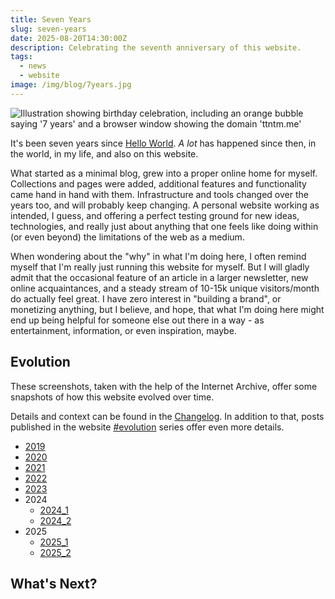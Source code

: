```yaml
---
title: Seven Years
slug: seven-years
date: 2025-08-20T14:30:00Z
description: Celebrating the seventh anniversary of this website.
tags:
  - news
  - website
image: /img/blog/7years.jpg
---
```


<img src="/static/img/blog/7years.jpg" class="img-fluid img-center" alt="Illustration showing birthday celebration, including an orange bubble saying '7 years' and a browser window showing the domain 'ttntm.me'">

It's been seven years since [Hello World](/blog/hello-world/). _A lot_ has happened since then, in the world, in my life, and also on this website.

What started as a minimal blog, grew into a proper online home for myself. Collections and pages were added, additional features and functionality came hand in hand with them. Infrastructure and tools changed over the years too, and will probably keep changing. A personal website working as intended, I guess, and offering a perfect testing ground for new ideas, technologies, and really just about anything that one feels like doing within (or even beyond) the limitations of the web as a medium.

When wondering about the "why" in what I'm doing here, I often remind myself that I'm really just running this website for myself. But I will gladly admit that the occasional feature of an article in a larger newsletter, new online acquaintances, and a steady stream of 10-15k unique visitors/month do actually feel great. I have zero interest in "building a brand", or monetizing anything, but I believe, and hope, that what I'm doing here might end up being helpful for someone else out there in a way - as entertainment, information, or even inspiration, maybe.

## Evolution

These screenshots, taken with the help of the Internet Archive, offer some snapshots of how this website evolved over time.

Details and context can be found in the [Changelog](/changelog/). In addition to that, posts published in the website [#evolution](/tags/evolution/) series offer even more details.

- [2019](/img/blog/anniversary/2019.png)
- [2020](/img/blog/anniversary/2020.png)
- [2021](/img/blog/anniversary/2021.png)
- [2022](/img/blog/anniversary/2022.png)
- [2023](/img/blog/anniversary/2023.png)
- 2024
  - [2024_1](/img/blog/anniversary/2024_1.png)
  - [2024_2](/img/blog/anniversary/2024_2.png)
- 2025
  - [2025_1](/img/blog/anniversary/2025_1.png)
  - [2025_2](/img/blog/anniversary/2025_2.png)

## What's Next?
